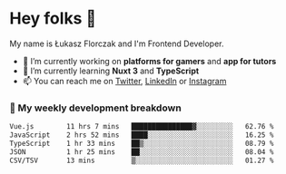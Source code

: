 # Hey folks 👋

My name is Łukasz Florczak and I'm Frontend Developer. 

- 🔭 I’m currently working on **platforms for gamers** and **app for tutors**
- 🌱 I’m currently learning **Nuxt 3** and **TypeScript**
- 📫 You can reach me on [Twitter](https://twitter.com/lukaszflorczak), [LinkedIn](https://pl.linkedin.com/in/lukasz-florczak) or [Instagram](https://instagram.com/lukaszflorczak)


### 🧮 My weekly development breakdown

<!--START_SECTION:waka-->

```txt
Vue.js        11 hrs 7 mins   ███████████████▓░░░░░░░░░   62.76 %
JavaScript    2 hrs 52 mins   ████░░░░░░░░░░░░░░░░░░░░░   16.25 %
TypeScript    1 hr 33 mins    ██▒░░░░░░░░░░░░░░░░░░░░░░   08.79 %
JSON          1 hr 25 mins    ██░░░░░░░░░░░░░░░░░░░░░░░   08.04 %
CSV/TSV       13 mins         ▒░░░░░░░░░░░░░░░░░░░░░░░░   01.27 %
```

<!--END_SECTION:waka-->

<!--
**lukaszflorczak/lukaszflorczak** is a ✨ _special_ ✨ repository because its `README.md` (this file) appears on your GitHub profile.

Here are some ideas to get you started:

- 🔭 I’m currently working on ...
- 🌱 I’m currently learning ...
- 👯 I’m looking to collaborate on ...
- 🤔 I’m looking for help with ...
- 💬 Ask me about ...
- 📫 How to reach me: ...
- 😄 Pronouns: ...
- ⚡ Fun fact: ...
-->
